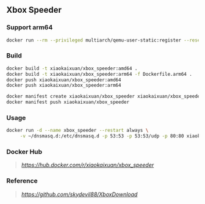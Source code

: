 ## Xbox Speeder

### Support arm64
```bash
docker run --rm --privileged multiarch/qemu-user-static:register --reset
```

### Build
```bash
docker build -t xiaokaixuan/xbox_speeder:amd64 .
docker build -t xiaokaixuan/xbox_speeder:arm64 -f Dockerfile.arm64 .
docker push xiaokaixuan/xbox_speeder:amd64
docker push xiaokaixuan/xbox_speeder:arm64

docker manifest create xiaokaixuan/xbox_speeder xiaokaixuan/xbox_speeder:amd64 xiaokaixuan/xbox_speeder:arm64 --amend
docker manifest push xiaokaixuan/xbox_speeder
```

### Usage

```bash
docker run -d --name xbox_speeder --restart always \
     -v ~/dnsmasq.d:/etc/dnsmasq.d -p 53:53 -p 53:53/udp -p 80:80 xiaokaixuan/xbox_speeder
```

### Docker Hub
> *https://hub.docker.com/r/xiaokaixuan/xbox_speeder*

### Reference
> *https://github.com/skydevil88/XboxDownload*

